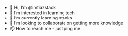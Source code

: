 - 👋 Hi, I’m @imtiazstack
- 👀 I’m interested in learning tech
- 🌱 I’m currently learning stacks
- 💞️ I’m looking to collaborate on getting more knowledge
- 📫 How to reach me - just ping me. 

<!---
imtiazstack/imtiazstack is a ✨ special ✨ repository because its `README.md` (this file) appears on your GitHub profile.
You can click the Preview link to take a look at your changes.
--->

